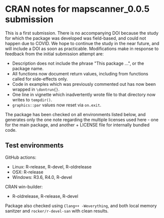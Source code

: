 # CRAN notes for mapscanner_0.0.5 submission

This is a first submission. There is no accompanying DOI because the study for which the package was developed was field-based, and could not happen due to COVID. We hope to continue the study in the near future, and will include a DOI as soon as practicable. Modifications make in response to feedback from the initial submission attempt are:

- Description does not include the phrase "This package ...", or the package name.
- All functions now document return values, including from functions called for side-effects only.
- Code in examples which was previously commented out has now been wrapped in `\dontrun{}`.
- One line in vignette which inadvertently wrote file to that directory now writes to `tempdir()`.
- `graphics::par` values now reset via `on.exit`.

The package has been checked on all environments listed below, and generates only the one note regarding the multiple licenses used here - one for the main package, and another + LICENSE file for internally bundled code.

## Test environments

GitHub actions:
* Linux: R-release, R-devel, R-oldrelease
* OSX: R-release
* Windows: R3.6, R4.0, R-devel

CRAN win-builder:
* R-oldrelease, R-release, R-devel

Package also checked using `Clang++ -Weverything`, and both local memory sanitzer and `rocker/r-devel-san` with clean results.

